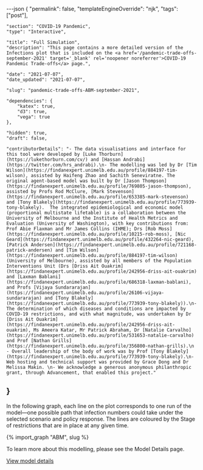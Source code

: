 ---json
{
	"permalink": false,
	"templateEngineOverride": "njk",
	"tags": ["post"],
	
	"section": "COVID-19 Pandemic",
	"type": "Interactive",
	
	"title": "Full Simulation",
	"description": "This page contains a more detailed version of the Infections plot that is included on the <a href='/pandemic-trade-offs-september-2021' target='_blank' rel='noopener noreferrer'>COVID-19 Pandemic Trade-offs</a> page.",
	
	"date": "2021-07-07",
	"date_updated": "2021-07-07",
	
	"slug": "pandemic-trade-offs-ABM-september-2021",
	
	"dependencies": {
		"katex": true,
		"d3": true,
		"vega": true
	},
	
	"hidden": true,
	"draft": false,
	
	"contributorDetails": "- The data visualisations and interface for this tool were developed by [Luke Thorburn](https://lukethorburn.com/cv/) and [Hassan Andrabi](https://twitter.com/hrs_andrabi).\n- The modelling was led by Dr [Tim Wilson](https://findanexpert.unimelb.edu.au/profile/884197-tim-wilson), assisted by Haifeng Zhao and Sachith Seneviratne. The original agent-based model was built by Dr [Jason Thompson](https://findanexpert.unimelb.edu.au/profile/769805-jason-thompson), assisted by Profs Rod McClure, [Mark Stevenson](https://findanexpert.unimelb.edu.au/profile/653385-mark-stevenson) and [Tony Blakely](https://findanexpert.unimelb.edu.au/profile/773939-tony-blakely).  The integrated epidemiological and economic model (proportional multistate lifetable) is a collaboration between the University of Melbourne and the Institute of Health Metrics and Evaluation (University of Washington), with key contributions from: Prof Abie Flaxman and Mr James Collins (IHME); Drs [Rob Moss](https://findanexpert.unimelb.edu.au/profile/10215-rob-moss), [Nic Geard](https://findanexpert.unimelb.edu.au/profile/432264-nic-geard), [Patrick Andersen](https://findanexpert.unimelb.edu.au/profile/721168-patrick-andersen) and [Tim Wilson](https://findanexpert.unimelb.edu.au/profile/884197-tim-wilson) (University of Melbourne), assisted by all members of the Population Interventions Unit (Drs [Driss Ait Ouakrim](https://findanexpert.unimelb.edu.au/profile/242956-driss-ait-ouakrim) and [Laxman Bablani](https://findanexpert.unimelb.edu.au/profile/686318-laxman-bablani), and Profs [Vijaya Sundararajan](https://findanexpert.unimelb.edu.au/profile/26106-vijaya-sundararajan) and [Tony Blakely](https://findanexpert.unimelb.edu.au/profile/773939-tony-blakely)).\n- The determination of which diseases and conditions are impacted by COVID-19 restrictions, and with what magnitude, was undertaken by Dr [Driss Ait Ouakrim](https://findanexpert.unimelb.edu.au/profile/242956-driss-ait-ouakrim), Ms Ameera Katar, Mr Patrick Abraham, Dr [Natalie Carvalho](https://findanexpert.unimelb.edu.au/profile/531653-natalie-carvalho) and Prof [Nathan Grills](https://findanexpert.unimelb.edu.au/profile/356800-nathan-grills).\n - Overall leadership of the body of work was by Prof [Tony Blakely](https://findanexpert.unimelb.edu.au/profile/773939-tony-blakely).\n- Web hosting and technical support was provided by Grace Dong and Dr Melissa Makin. \n- We acknowledge a generous anonymous philanthropic grant, through Advancement, that enabled this project."
}
---

In the following graph, each line on the plot corresponds to one run of the model&mdash;one possible path that infection numbers could take under the selected scenario and policy response. The lines are coloured by the Stage of restrictions that are in place at any given time.

{% import_graph "ABM", slug %}

To learn more about this modelling, please see the Model Details page.

<a href="/pandemic-trade-offs-detail-september-2021/" class="button-small with-arrow">View model details</a>